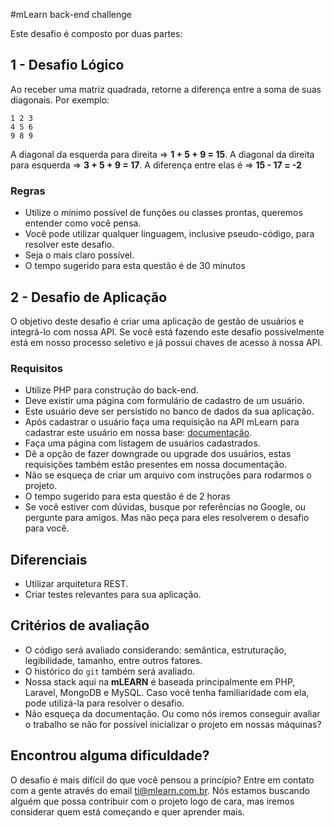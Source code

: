 #mLearn back-end challenge

Este desafio é composto por duas partes:

## 1 - Desafio Lógico
Ao receber uma matriz quadrada, retorne a diferença entre a soma de suas diagonais.
Por exemplo:
```
1 2 3
4 5 6
9 8 9
```
A diagonal da esquerda para direita => **1 + 5 + 9 = 15**.
A diagonal da direita para esquerda => **3 + 5 + 9 = 17**.
A diferença entre elas é => **15 - 17 = -2**

### Regras
- Utilize o mínimo possível de funções ou classes prontas, queremos entender como você pensa.
- Você pode utilizar qualquer linguagem, inclusive pseudo-código, para resolver este desafio.
- Seja o mais claro possível.
- O tempo sugerido para esta questão é de 30 minutos

## 2 - Desafio de Aplicação
O objetivo deste desafio é criar uma aplicação de gestão de usuários e integrá-lo com nossa API.
Se você está fazendo este desafio possivelmente está em nosso processo seletivo e já possui chaves de acesso à nossa API.

### Requisitos
- Utilize PHP para construção do back-end.
- Deve existir uma página com formulário de cadastro de um usuário.
- Este usuário deve ser persistido no banco de dados da sua aplicação.
- Após cadastrar o usuário faça uma requisição na API mLearn para cadastrar este usuário em nossa base: [documentação](https://docs.google.com/document/d/10cBy26pik7JdP7L4WcCxgX036Wwrp3Nt3747awYWbEA/edit#heading=h.gbchpehyd9ha).
- Faça uma página com listagem de usuários cadastrados.
- Dê a opção de fazer downgrade ou upgrade dos usuários, estas requisições também estão presentes em nossa documentação.
- Não se esqueça de criar um arquivo com instruções para rodarmos o projeto.
- O tempo sugerido para esta questão é de 2 horas
- Se você estiver com dúvidas, busque por referências no Google, ou pergunte para amigos. Mas não peça para eles resolverem o desafio para você.

## Diferenciais
- Utilizar arquitetura REST.
- Criar testes relevantes para sua aplicação.

## Critérios de avaliação

- O código será avaliado considerando: semântica, estruturação, legibilidade, tamanho, entre outros fatores.
- O histórico do `git` também será avaliado.
- Nossa stack aqui na **mLEARN** é baseada principalmente em PHP, Laravel, MongoDB e MySQL. Caso você tenha familiaridade com ela, pode utilizá-la para resolver o desafio.
- Não esqueça da documentação. Ou como nós iremos conseguir avaliar o trabalho se não for possível inicializar o projeto em nossas máquinas?

## Encontrou alguma dificuldade?
O desafio é mais difícil do que você pensou a princípio? Entre em contato com a gente através do email ti@mlearn.com.br. Nós estamos buscando alguém que possa contribuir com o projeto logo de cara, mas iremos considerar quem está começando e quer aprender mais.